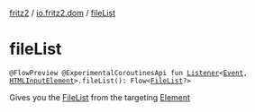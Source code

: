 [fritz2](../index.md) / [io.fritz2.dom](index.md) / [fileList](./file-list.md)

# fileList

`@FlowPreview @ExperimentalCoroutinesApi fun `[`Listener`](-listener/index.md)`<`[`Event`](https://kotlinlang.org/api/latest/jvm/stdlib/org.w3c.dom.events/-event/index.html)`, `[`HTMLInputElement`](https://kotlinlang.org/api/latest/jvm/stdlib/org.w3c.dom/-h-t-m-l-input-element/index.html)`>.fileList(): Flow<`[`FileList`](https://kotlinlang.org/api/latest/jvm/stdlib/org.w3c.files/-file-list/index.html)`?>`

Gives you the [FileList](https://kotlinlang.org/api/latest/jvm/stdlib/org.w3c.files/-file-list/index.html) from the targeting [Element](https://kotlinlang.org/api/latest/jvm/stdlib/org.w3c.dom/-element/index.html)


